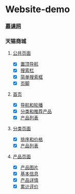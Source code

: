 # Website-demo

### [慕课网](https://wenhuiyang-luck.github.io/Website-demo/慕课网/index.html)


### 天猫商城

1. [公共页面](https://wenhuiyang-luck.github.io/Website-demo/天猫/1-公共页面/1-公共页面.html)

   - [x] [置顶导航](https://wenhuiyang-luck.github.io/Website-demo/天猫/1-公共页面/1-公共页面_置顶导航.html)        
   - [x] [搜索栏](https://wenhuiyang-luck.github.io/Website-demo/天猫/1-公共页面/1-公共页面_搜索框.html)     
   - [x] [简单搜索框](https://wenhuiyang-luck.github.io/Website-demo/天猫/1-公共页面/1-公共页面_简单搜索栏.html)       
   - [x] [页脚](https://wenhuiyang-luck.github.io/Website-demo/天猫/1-公共页面/1-公共页面_页脚.html)

2. [首页](https://wenhuiyang-luck.github.io/Website-demo/天猫/2-首页/2-首页.html)

   - [x] [导航和轮播](https://wenhuiyang-luck.github.io/Website-demo/天猫/2-首页/2-首页_导航和轮播.html)       
   - [x] [分类和推荐产品](https://wenhuiyang-luck.github.io/Website-demo/天猫/2-首页/2-首页_分类和推荐产品.html)    
   - [x] [产品列表](https://wenhuiyang-luck.github.io/Website-demo/天猫/2-首页/2-首页_产品列表.html)
   
3. [分类页面](https://wenhuiyang-luck.github.io/Website-demo/天猫/3-分类页面/3-分类页面.html)
   
   - [x] [排序和价格](https://wenhuiyang-luck.github.io/Website-demo/天猫/3-分类页面/3-分类页面_排序和价格.html) 
   - [x] [产品列表](https://wenhuiyang-luck.github.io/Website-demo/天猫/3-分类页面/3-分类页面_产品列表.html) 
   
4. [产品页面]()

   - [x] [产品图片](https://wenhuiyang-luck.github.io/Website-demo/天猫/4-产品页面/4-产品页面_产品图片.html)
   - [x] [基本信息](https://wenhuiyang-luck.github.io/Website-demo/天猫/4-产品页面/4-产品页面_基本信息.html)
   - [x] [产品详情](https://wenhuiyang-luck.github.io/Website-demo/天猫/4-产品页面/4-产品页面_产品详情.html)
   - [x] [累计评价](https://wenhuiyang-luck.github.io/Website-demo/天猫/4-产品页面/4-产品页面_累计评价.html)
